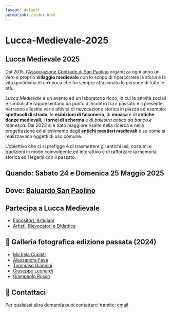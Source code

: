 ```yaml
---
layout: default
permalink: /index.html
---
```


# Lucca-Medievale-2025

## Lucca Medievale 2025

Dal 2015, l'[Associazione Contrade di San Paolino](https://consanpaolino.org) organizza ogni anno un vero e proprio **villaggio medievale** con lo scopo di ripercorrere la storia e la vita quotidiana di un’epoca che ha sempre affascinato le persone di tutte le età.

*Lucca Medievale* è un evento ed un laboratorio ricco, in cui le attività sociali e simboliche rappresentano un punto d’incontro tra il passato e il presente.
Verranno allestite varie attività di rievocazione storica in piazza ad esempio: **spettacoli di strada**, le **esibizioni di falconeria**, di **musica** e di **antiche danze medievali**, i **tornei di scherma** e di *balestra antica da banco e manesca*. Dal 2023 si è dato maggiore risalto nella ricerca e nella progettazione ed allestimento degli **antichi mestieri medievali** e su come si realizzavano oggetti di uso comune.

L’obiettivo che ci si prefigge è di trasmettere gli antichi usi, costumi e tradizioni in modo coinvolgente ed interattivo e di rafforzare la memoria storica ed i legami con il passato.

## Quando: **Sabato 24 e Domenica 25 Maggio 2025**

## Dove: [Baluardo San Paolino](https://goo.gl/maps/6ytTUxrdXRfRdcxa9)

## Partecipa a Lucca Medievale

* [Espositori, Artigiani](iscrizione-espositore-artigiano.md)
* [Artisti, Rievocatori e Didattica](iscrizione-artista-rievocatore-didattica.md)

## 📸 Galleria fotografica edizione passata (2024)

* [Michela Cupisti](http://tiny.cc/LM24-ph-michela-cupisti)
* [Alessandra Fava](http://tiny.cc/LM24-ph-alessandra-fava)
* [Tommaso Giannini](http://tiny.cc/LM24-ph-tommaso-giannini)
* [Giuseppe Leonardi](http://tiny.cc/LM24-ph-giuseppe-leonardi)
* [Giampaolo Russo](http://tiny.cc/LM24-ph-giampaolo-russo)

## 📯 Contattaci

Per qualsiasi altra domanda puoi contattarci tramite: [email](mailto:luccamedievale@consanpaolino.org)
